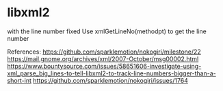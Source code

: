 # libxml2
with the line number fixed
Use xmlGetLineNo(methodpt) to get the line number

References:
https://github.com/sparklemotion/nokogiri/milestone/22
https://mail.gnome.org/archives/xml/2007-October/msg00002.html
https://www.bountysource.com/issues/58651606-investigate-using-xml_parse_big_lines-to-tell-libxml2-to-track-line-numbers-bigger-than-a-short-int
https://github.com/sparklemotion/nokogiri/issues/1764
